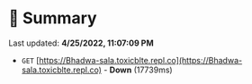 # 📖 Summary
Last updated: **4/25/2022, 11:07:09 PM**

- `GET` [https://Bhadwa-sala.toxicblte.repl.co](https://Bhadwa-sala.toxicblte.repl.co) - **Down** (17739ms)
